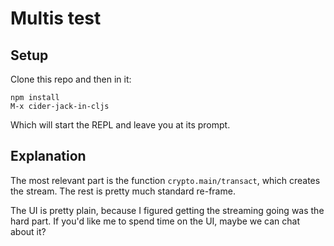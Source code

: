 # Multis test

## Setup

Clone this repo and then in it:

```
npm install
M-x cider-jack-in-cljs
```

Which will start the REPL and leave you at its prompt.


## Explanation

The most relevant part is the function `crypto.main/transact`, which
creates the stream. The rest is pretty much standard re-frame.

The UI is pretty plain, because I figured getting the streaming going
was the hard part. If you'd like me to spend time on the UI, maybe we
can chat about it?
